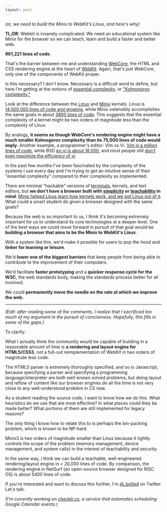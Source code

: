 ```yaml
---
layout: post
---
```

_(or, we need to build the Minix to WebKit's Linux, and here's why)_

**TL;DR**: Webkit is insanely complicated. We need an educational system like Minix
for the browser so we can teach, learn and build a faster and better web.

**961,221 lines of code.**

That's the barrier between me and understanding [WebCore][1], the HTML
and CSS rendering engine at the heart of [WebKit][2].
Again, that's just WebCore, only one of the components of WebKit proper.  

Is this necessary? I don't know. Necessary is a difficult word to define, but
here I'm getting at the notions of [essential complexity][3], or ["Kolmogorov complexity."][4]

Look at the difference between the [Linux][5] and [Minix][6] kernels. Linux
is [14,000,000 lines of code and growing][7], while Minix ostensibly accomplishes
the same goals in about [3800 lines of code][8]. This suggests that the essential complexity of a kernel might be two orders of magnitude less than the complexity of Linux. 

By analogy, **it seems as though WebCore's rendering engine might have a much smaller Kolmogorov complexity than its 75,000 lines of code would 
imply**. 
Another example, a programmer's editor: Vim vs Vi. [Vim is a million lines of 
code][9], while BSD [ex-vi is about 18,000][10], and most people still [don't even maximize 
the efficiency of vi][11]. 

In the past few months I've been fascinated by the complexity of the
systems I use every day and I'm trying to get an intuitive sense of their
"essential complexity" compared to their complexity as implemented. 

There are minimal "hackable" versions of [terminals][12], kernels, and text
editors, but **we don't have a browser built with [simplicity][13] or [teachability][14] in 
mind**. [Minix helped Linus learn how kernels work, and we got Linux out of it][15]. What could a smart student do given a browser designed with the same goals?

Because the web is so important to us, I think it's becoming extremely
important for us to understand its core technologies at a deeper level. One of the best ways we could move forward in pursuit of that goal would be **building a 
browser that aims to be the Minix to WebKit's Linux**. 

With a system like this, we'd make it possible for users to pop the hood and 
**tinker for learning or leisure**. 

We'd **lower one of the biggest barriers** that keep people from being able to 
contribute to the improvement of their computers. 

We'd facilitate **faster prototyping** and a **quicker response cycle for the W3C**, the 
web standards body, making the standards process better for all involved.  

We could **permanently move the needle on the rate at which we
improve the web.**

- - - - - - - - - - - - - - - - - - - - - - - - - - - - - - - - - - - - - - - - - - - - - - - - - 


_(Edit: after reading some of the comments, I realize that I sacrificed too much of my argument in the pursuit of conciseness. Hopefully, this fills in some of the gaps.)_

To clarify: 

What I actually think the community would be capable of building in a reasonable amount of time is **a rendering and layout engine for HTML5/CSS3**, not a full-out reimplementation of WebKit in two orders of magnitude less code.

The HTML5 parser is extremely thoroughly specified, and so is Javascript, because specifying a parser and specifying a programming language/interpreter are both well-known solved problems, but doing layout and reflow of content like our browser engines do all the time is not very close to any well-understood problem in CS now.

As a student reading the source code, I want to know how we do this. What heuristics do we use that are most effective? In what places could they be made better? What portions of them are still implemented for legacy reasons?

The only thing I know how to relate this to is perhaps the bin-packing problem, which is known to be NP-hard.


Minix3 is two orders of magnitude smaller than Linux because it tightly controls the scope of the problem (memory management, device management, and system calls) in the interest of teachability and security. 

In the same way, I think we can build a teachable, well-engineered rendering/layout engine in &lt; 20,000 lines of code. By comparison, the rendering engine in NetSurf (an open-source browser designed for RISC OS) is about 5400 lines of code.

If you're interested and want to discuss this further, I'm [@_bolted][16] on Twitter. Let's talk.

_(I'm currently working on [checkit.co](www.checkit.co), a service that automates scheduling Google Calendar events.)_

[1]: https://en.wikipedia.org/wiki/WebKit#WebCore
[2]: https://en.wikipedia.org/wiki/WebKit
[3]: https://en.wikipedia.org/wiki/Essential_complexity
[4]: https://en.wikipedia.org/wiki/Kolmogorov_complexity
[5]: https://en.wikipedia.org/wiki/Linux_kernel
[6]: https://en.wikipedia.org/wiki/Minix
[7]: http://linuxcost.blogspot.com/2011/03/cost-of-linux.html
[8]: http://www.freesoftwaremagazine.com/articles/minix
[9]: https://github.com/b4winckler/vim/graphs/code-frequency
[10]: https://gist.github.com/bolted/5407677#file-ex-vi-cloc
[11]: http://blog.superuser.com/2012/03/06/understanding-the-improved-in-vim/
[12]: http://st.suckless.org/
[13]: http://www.infoq.com/presentations/Simple-Made-Easy
[14]: http://www.learnlinux.ie/content/linus-torvalds-original-announcement-usenet
[15]: http://www.learnlinux.ie/content/linus-torvalds-original-announcement-usenet
[16]: twitter.com/_bolted